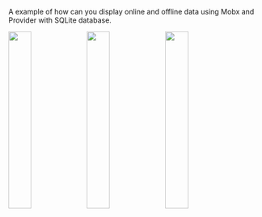 A example of how can you display online and offline data using Mobx and Provider with SQLite database.

<img src="https://user-images.githubusercontent.com/86973277/198454866-1588a267-329b-4694-91e0-be907a8573ca.png" width="30%">
<img src="https://user-images.githubusercontent.com/86973277/198454866-1588a267-329b-4694-91e0-be907a8573ca.png" width="30%">
<img src="https://user-images.githubusercontent.com/86973277/198454928-a6b47546-41f2-4323-9b5a-36ed2a635014.png" width="30%">
